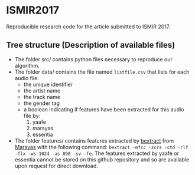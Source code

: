 # ISMIR2017
Reproducible research code for the article submitted to ISMIR 2017.

## Tree structure (Description of available files)
- The folder src/ contains python files necessary to reproduce our algorithm.
- The folder data/ contains the file named `listfile.csv` that lists for each audio file:
    - the unique identifier
    - the artist name
    - the track name
    - the gender tag
    - a boolean indicating if features have been extracted for this audio file by:
        1. yaafe
        2. marsyas
        3. essentia
- The folder features/ contains features extracted by [bextract](http://marsyas.info/doc/manual/marsyas-user/bextract.html#bextract) from [Marsyas](http://marsyas.info/) with the following command: `bextract -mfcc -zcrs -ctd -rlf -flx -ws 1024 -as 898 -sv -fe`. The features extracted by yaafe or essentia cannot be stored on this github repository and so are available upon request for direct download.
